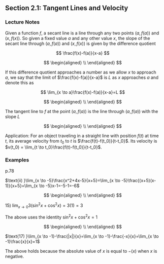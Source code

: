 ## Section 2.1: Tangent Lines and Velocity

### Lecture Notes

Given a function $f$, a secant line is a line through any two points $(a, f(a))$ and $(x, f(x))$. So given a fixed value $a$ and any other value $x$, the slope of the secant line through $(a,f(a))$ and $(x,f(x))$ is given by the difference quotient

$$
\frac{f(x)-f(a)}{x-a}
$$

$$
\begin{aligned}
\\
\end{aligned}
$$

If this difference quotient approaches a number as we allow $x$ to approach $a$, we say that the limit of $\frac{f(x)-f(a)}{x-a}$ is $L$ as $x$ approaches $a$ and denote this as

$$
\lim_{x \to a}\frac{f(x)-f(a)}{x-a}=L
$$

$$
\begin{aligned}
\\
\end{aligned}
$$

The tangent line to $f$ at the point $(a,f(a))$ is the line through $(a,f(a))$ with the slope $L$

$$
\begin{aligned}
\\
\end{aligned}
$$

Application: For an object traveling in a straight line with position $f(t)$ at time $t$, its average velocity from $t_0$ to $t$ is $\frac{f(t)-f(t_0)}{t-t_0}$. Its velocity is $v(t_0) = \lim_{t \to t_0}\frac{f(t)-f(t_0)}{t-t_0}$.

### Examples

$\text{p.78}$

$\text{ii) }\lim_{x \to -5}\frac{x^2+4x-5}{x+5}=\lim_{x \to -5}\frac{(x+5)(x-1)}{x+5}=\lim_{x \to -5}x-1=-5-1=-6$

$$
\begin{aligned}
\\
\end{aligned}
$$

$\text{15) }\lim_{x \to 0}3(\sin^2{x}+\cos^2{x})=3(1)=3$

$\text{The above uses the identity}$ $\sin^2{x}+\cos^2{x}=1$

$$
\begin{aligned}
\\
\end{aligned}
$$

$\text{17) }\lim_{x \to -1}-\frac{|x|}{x}=\lim_{x \to -1}-\frac{-x}{x}=\lim_{x \to -1}\frac{x}{x}=1$

$\text{The above holds because the absolute value of}$ $x$ $\text{is equal to}$ $-(x)$ $\text{when}$ $x$ $\text{is negative.}$